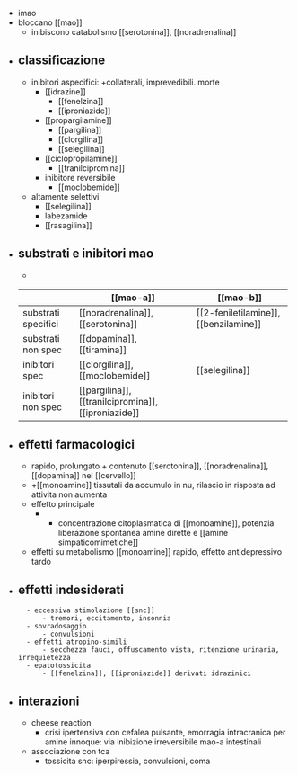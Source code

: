 - imao
- bloccano [[mao]]
	- inibiscono catabolismo [[serotonina]], [[noradrenalina]]
- ## classificazione
	- inibitori aspecifici: +collaterali, imprevedibili. morte
		- [[idrazine]]
			- [[fenelzina]]
			- [[iproniazide]]
		- [[propargilamine]]
			- [[pargilina]]
			- [[clorgilina]]
			- [[selegilina]]
		- [[ciclopropilamine]]
			- [[tranilcipromina]]
		- inibitore reversibile
			- [[moclobemide]]
	- altamente selettivi
		- [[selegilina]]
		- labezamide
		- [[rasagilina]]
- ## substrati e inibitori mao
	- 
	|                     | [[mao-a]]                                               | [[mao-b]]                                 |
	| ------------------- | --------------------------------------------------- | ------------------------------------- |
	| substrati specifici | [[noradrenalina]], [[serotonina]]                   | [[2-feniletilamine]], [[benzilamine]] |
	| substrati non spec  | [[dopamina]], [[tiramina]]                          |                                       |
	| inibitori spec      | [[clorgilina]], [[moclobemide]]                     | [[selegilina]]                        |
	| inibitori non spec  | [[pargilina]], [[tranilcipromina]], [[iproniazide]] |                                       |
- ## effetti farmacologici
	- rapido, prolungato + contenuto [[serotonina]], [[noradrenalina]], [[dopamina]] nel [[cervello]]
	- +[[monoamine]] tissutali da accumulo in nu, rilascio in risposta ad attivita non aumenta
	- effetto principale
		- + concentrazione citoplasmatica di [[monoamine]], potenzia liberazione spontanea amine dirette e [[amine simpaticomimetiche]]
	- effetti su metabolismo [[monoamine]] rapido, effetto antidepressivo tardo
- ## effetti indesiderati
		- eccessiva stimolazione [[snc]]
			- tremori, eccitamento, insonnia
		- sovradosaggio
			- convulsioni
		- effetti atropino-simili
			- secchezza fauci, offuscamento vista, ritenzione urinaria, irrequietezza
		- epatotossicita
			- [[fenelzina]], [[iproniazide]] derivati idrazinici
- ## interazioni
	- cheese reaction
		- crisi ipertensiva con cefalea pulsante, emorragia intracranica per amine innoque: via inibizione irreversibile mao-a intestinali
	- associazione con tca
		- tossicita snc: iperpiressia, convulsioni, coma